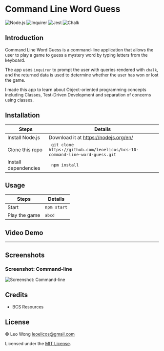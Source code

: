 # Command Line Word Guess

![Node.js](https://img.shields.io/badge/16.15.0%20LTS-0?label=Node.js&style=for-the-badge&labelColor=white&color=black) ![Inquirer](https://img.shields.io/badge/8.2.4-0?label=Inquirer&style=for-the-badge&labelColor=white&color=black) ![Jest](https://img.shields.io/badge/24.8.0-0?label=Jest&style=for-the-badge&labelColor=white&color=black) ![Chalk](https://img.shields.io/badge/2.4.1-0?label=Chalk&style=for-the-badge&labelColor=white&color=black)

## Introduction

Command Line Word Guess is a command-line application that allows the user to play a game to guess a mystery word by typing letters from the keyboard.

The app uses `inquirer` to prompt the user with queries rendered with `chalk`, and the returned data is used to determine whether the user has won or lost the game.

I made this app to learn about Object-oriented programming concepts including Classes, Test-Driven Development and separation of concerns using classes.

## Installation

| Steps                | Details                                                                      |
| -------------------- | ---------------------------------------------------------------------------- |
| Install Node.js      | Download it at https://nodejs.org/en/                                        |
| Clone this repo      | ` git clone https://github.com/leoelicos/bcs-10-command-line-word-guess.git` |
| Install dependencies | ` npm install`                                                               |

## Usage

| Steps         | Details         |
| ------------- | --------------- |
| Start         | `npm start`     |
| Play the game | <kbd>abcd</kbd> |

## Video Demo

---

## Screenshots

### Screenshot: Command-line

![Screenshot: Command-line]()

## Credits

-  BCS Resources

## License

&copy; Leo Wong <leoelicos@gmail.com>

Licensed under the [MIT License](./LICENSE).
